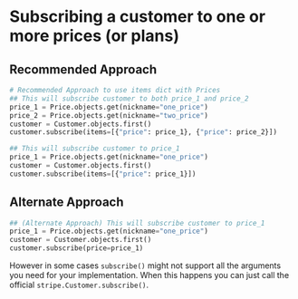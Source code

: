 # Subscribing a customer to one or more prices (or plans)

## Recommended Approach

```python
# Recommended Approach to use items dict with Prices
## This will subscribe customer to both price_1 and price_2
price_1 = Price.objects.get(nickname="one_price")
price_2 = Price.objects.get(nickname="two_price")
customer = Customer.objects.first()
customer.subscribe(items=[{"price": price_1}, {"price": price_2}])

## This will subscribe customer to price_1
price_1 = Price.objects.get(nickname="one_price")
customer = Customer.objects.first()
customer.subscribe(items=[{"price": price_1}])
```

## Alternate Approach

```python
## (Alternate Approach) This will subscribe customer to price_1
price_1 = Price.objects.get(nickname="one_price")
customer = Customer.objects.first()
customer.subscribe(price=price_1)
```

However in some cases `subscribe()` might not support all the arguments you need for your implementation.
When this happens you can just call the official `stripe.Customer.subscribe()`.
